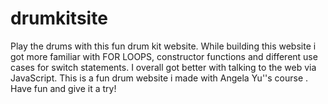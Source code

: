 # drumkitsite
Play the drums with this fun drum kit website.
While building this website i got more familiar with FOR LOOPS, constructor functions and different use cases for switch statements. 
I overall got better with talking to the web via JavaScript.
This is a fun drum website i made with Angela Yu''s course .
Have fun and give it a try!
